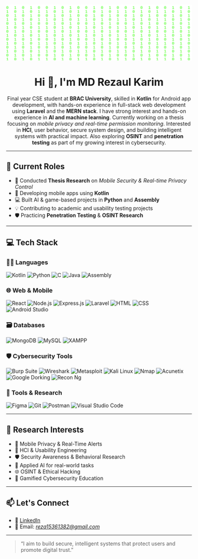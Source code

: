 <img src="https://raw.githubusercontent.com/Hydra1536/Hydra1536/0d5e55d8236778e0524189fb89d54ed32cff49ad/hack01.svg" alt="Matrix SVG" style="max-width: 100%;">

<h1 align="center">Hi 👋, I'm MD Rezaul Karim</h1>

<p align="center">
  Final year CSE student at <strong>BRAC University</strong>, skilled in <strong>Kotlin</strong> for Android app development,  
  with hands-on experience in full-stack web development using <strong>Laravel</strong> and the <strong>MERN stack</strong>.  
  I have strong interest and hands-on experience in <strong>AI and machine learning</strong>. Currently working on a thesis 
  focusing on <em>mobile privacy and real-time permission monitoring</em>. Interested in <strong>HCI</strong>, user behavior, 
  secure system design, and building intelligent systems with practical impact. Also exploring <strong>OSINT</strong> and <strong>
  penetration testing</strong> as part of my growing interest in cybersecurity.
</p>

---

## 💼 Current Roles

- 🧪 Conducted **Thesis Research** on *Mobile Security & Real-time Privacy Control*
- 📱 Developing mobile apps using **Kotlin**
- 💻 Built AI & game-based projects in **Python** and **Assembly**
- 💡 Contributing to academic and usability testing projects
- 🛡️ Practicing **Penetration Testing** & **OSINT Research**

---

## 💻 Tech Stack

### 👨‍💻 Languages
![Kotlin](https://img.shields.io/badge/Kotlin-7F52FF?style=for-the-badge&logo=kotlin&logoColor=white)
![Python](https://img.shields.io/badge/Python-3776AB?style=for-the-badge&logo=python&logoColor=yellow)
![C](https://img.shields.io/badge/C-00599C?style=for-the-badge&logo=c&logoColor=white)
![Java](https://img.shields.io/badge/Java-F7DF1E?style=for-the-badge&logo=java&logoColor=black)
![Assembly](https://img.shields.io/badge/Assembly-3776AB?style=for-the-badge&logo=assembly&logoColor=red)

### 🌐 Web & Mobile
![React](https://img.shields.io/badge/React-20232A?style=for-the-badge&logo=react&logoColor=61DAFB)
![Node.js](https://img.shields.io/badge/Node.js-339933?style=for-the-badge&logo=node.js&logoColor=white)
![Express.js](https://img.shields.io/badge/Express.js-000000?style=for-the-badge&logo=express&logoColor=white)
![Laravel](https://img.shields.io/badge/Laravel-FF2D20?style=for-the-badge&logo=laravel&logoColor=white)
![HTML](https://img.shields.io/badge/HTML-E34F26?style=for-the-badge&logo=html&logoColor=white)
![CSS](https://img.shields.io/badge/CSS-1572B6?style=for-the-badge&logo=css&logoColor=white)
![Android Studio](https://img.shields.io/badge/Android_Studio-3DDC84?style=for-the-badge&logo=android-studio&logoColor=white)

### 🗃️ Databases
![MongoDB](https://img.shields.io/badge/MongoDB-4EA94B?style=for-the-badge&logo=mongodb&logoColor=white)
![MySQL](https://img.shields.io/badge/MySQL-00758F?style=for-the-badge&logo=mysql&logoColor=white)
![XAMPP](https://img.shields.io/badge/Firebase-FFCA28?style=for-the-badge&logo=XAMPP&logoColor=black)

### 🛡️ Cybersecurity Tools
![Burp Suite](https://img.shields.io/badge/Burp_Suite-FF6600?style=for-the-badge&logo=burpsuite&logoColor=white)
![Wireshark](https://img.shields.io/badge/Wireshark-1679A7?style=for-the-badge&logo=wireshark&logoColor=white)
![Metasploit](https://img.shields.io/badge/Metasploit-3A3A3A?style=for-the-badge&logo=metasploit&logoColor=white)
![Kali Linux](https://img.shields.io/badge/Kali_Linux-557C94?style=for-the-badge&logo=kalilinux&logoColor=white)
![Nmap](https://img.shields.io/badge/Nmap-557C94?style=for-the-badge&logo=nmap&logoColor=white)
![Acunetix](https://img.shields.io/badge/Acunetix-557C94?style=for-the-badge&logo=acunetix&logoColor=white)
![Google Dorking](https://img.shields.io/badge/Google_Dorking-557C94?style=for-the-badge&logo=googledorking&logoColor=white)
![Recon Ng](https://img.shields.io/badge/Recon_Ng-557C94?style=for-the-badge&logo=reconng&logoColor=white)

### 🧪 Tools & Research
![Figma](https://img.shields.io/badge/Figma-F24E1E?style=for-the-badge&logo=figma&logoColor=white)
![Git](https://img.shields.io/badge/Git-F05032?style=for-the-badge&logo=git&logoColor=white)
![Postman](https://img.shields.io/badge/Postman-FF6C37?style=for-the-badge&logo=postman&logoColor=white)
![Visual Studio Code](https://img.shields.io/badge/VS_Code-007ACC?style=for-the-badge&logo=visualstudiocode&logoColor=white)

---

## 🔬 Research Interests

- 🔐 Mobile Privacy & Real-Time Alerts  
- 🧠 HCI & Usability Engineering  
- 🛡️ Security Awareness & Behavioral Research  
- 🤖 Applied AI for real-world tasks
- 🌐 OSINT & Ethical Hacking  
- 🧩 Gamified Cybersecurity Education

---

## 📫 Let's Connect

- 🔗 [LinkedIn](https://www.linkedin.com/in/md-rezaul-karim-2423a621a/)
- 📧 Email: *reza15361382@gmail.com*

---

> “I aim to build secure, intelligent systems that protect users and promote digital trust.”


